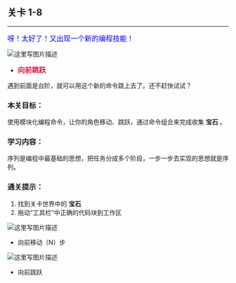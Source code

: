 ## 关卡 1-8

------
<font color=#0000FF size=3>呀！太好了！又出现一个新的编程技能！</font>

 ![这里写图片描述](scene/image/jump_forward.png)
 - <font color=#DC143C size=3>**向前跳跃**</font>
 
 
遇到前面是台阶，就可以用这个新的命令跳上去了。还不赶快试试？

### 本关目标：
使用模块化编程命令，让你的角色移动、跳跃，通过命令组合来完成收集 **宝石** 。

### 学习内容：
序列是编程中最基础的思想，把任务分成多个阶段，一步一步去实现的思想就是序列。

### 通关提示：
1. 找到关卡世界中的 **宝石** 
2. 拖动“工具栏”中正确的代码块到工作区
 
 ![这里写图片描述](scene/image/move_forward.png)
 - 向前移动（N）步
 
 ![这里写图片描述](scene/image/jump_forward.png)
 - 向前跳跃